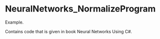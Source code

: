# NeuralNetworks_NormalizeProgram
Example.

Contains code that is given in book Neural Networks Using C#.
